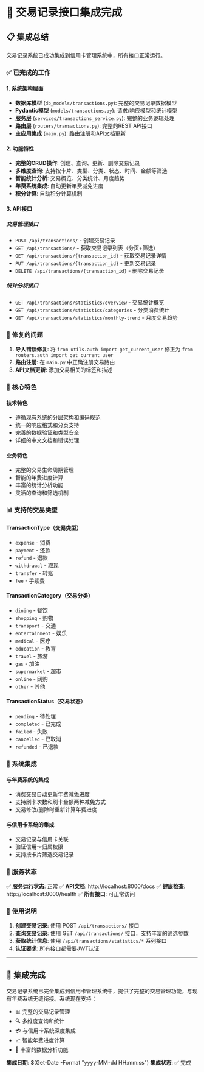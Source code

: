 # 🎉 交易记录接口集成完成

## 📋 集成总结

交易记录系统已成功集成到信用卡管理系统中，所有接口正常运行。

### ✅ 已完成的工作

#### 1. 系统架构层面
- **数据库模型** (`db_models/transactions.py`): 完整的交易记录数据模型
- **Pydantic模型** (`models/transactions.py`): 请求/响应模型和统计模型
- **服务层** (`services/transactions_service.py`): 完整的业务逻辑处理
- **路由层** (`routers/transactions.py`): 完整的REST API接口
- **主应用集成** (`main.py`): 路由注册和API文档更新

#### 2. 功能特性
- **完整的CRUD操作**: 创建、查询、更新、删除交易记录
- **多维度查询**: 支持按卡片、类型、分类、状态、时间、金额等筛选
- **智能统计分析**: 交易概览、分类统计、月度趋势
- **年费系统集成**: 自动更新年费减免进度
- **积分计算**: 自动积分计算机制

#### 3. API接口

##### 交易管理接口
- `POST /api/transactions/` - 创建交易记录
- `GET /api/transactions/` - 获取交易记录列表（分页+筛选）
- `GET /api/transactions/{transaction_id}` - 获取交易记录详情
- `PUT /api/transactions/{transaction_id}` - 更新交易记录
- `DELETE /api/transactions/{transaction_id}` - 删除交易记录

##### 统计分析接口
- `GET /api/transactions/statistics/overview` - 交易统计概览
- `GET /api/transactions/statistics/categories` - 分类消费统计
- `GET /api/transactions/statistics/monthly-trend` - 月度交易趋势

### 🔧 修复的问题

1. **导入错误修复**: 将 `from utils.auth import get_current_user` 修正为 `from routers.auth import get_current_user`
2. **路由注册**: 在 `main.py` 中正确注册交易路由
3. **API文档更新**: 添加交易相关的标签和描述

### 🎯 核心特色

#### 技术特色
- 遵循现有系统的分层架构和编码规范
- 统一的响应格式和分页支持
- 完善的数据验证和类型安全
- 详细的中文文档和错误处理

#### 业务特色
- 完整的交易生命周期管理
- 智能的年费进度计算
- 丰富的统计分析功能
- 灵活的查询和筛选机制

### 📊 支持的交易类型

#### TransactionType（交易类型）
- `expense` - 消费
- `payment` - 还款
- `refund` - 退款
- `withdrawal` - 取现
- `transfer` - 转账
- `fee` - 手续费

#### TransactionCategory（交易分类）
- `dining` - 餐饮
- `shopping` - 购物
- `transport` - 交通
- `entertainment` - 娱乐
- `medical` - 医疗
- `education` - 教育
- `travel` - 旅游
- `gas` - 加油
- `supermarket` - 超市
- `online` - 网购
- `other` - 其他

#### TransactionStatus（交易状态）
- `pending` - 待处理
- `completed` - 已完成
- `failed` - 失败
- `cancelled` - 已取消
- `refunded` - 已退款

### 🔗 系统集成

#### 与年费系统的集成
- 消费交易自动更新年费减免进度
- 支持刷卡次数和刷卡金额两种减免方式
- 交易修改/删除时重新计算年费进度

#### 与信用卡系统的集成
- 交易记录与信用卡关联
- 验证信用卡归属权限
- 支持按卡片筛选交易记录

### 🚀 服务状态

✅ **服务运行状态**: 正常
✅ **API文档**: http://localhost:8000/docs
✅ **健康检查**: http://localhost:8000/health
✅ **所有接口**: 可正常访问

### 📝 使用说明

1. **创建交易记录**: 使用 POST `/api/transactions/` 接口
2. **查询交易记录**: 使用 GET `/api/transactions/` 接口，支持丰富的筛选参数
3. **获取统计信息**: 使用 `/api/transactions/statistics/*` 系列接口
4. **认证要求**: 所有接口都需要JWT认证

---

## 🎊 集成完成

交易记录系统已完全集成到信用卡管理系统中，提供了完整的交易管理功能，与现有年费系统无缝衔接。系统现在支持：

- 📊 完整的交易记录管理
- 🔍 多维度查询和统计
- 💳 与信用卡系统深度集成
- 📈 智能年费进度计算
- 🎯 丰富的数据分析功能

**集成日期**: $(Get-Date -Format "yyyy-MM-dd HH:mm:ss")
**集成状态**: ✅ 完成 